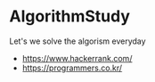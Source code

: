 # AlgorithmStudy

Let's we solve the algorism everyday 

- https://www.hackerrank.com/
- https://programmers.co.kr/
